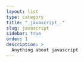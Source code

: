 ```yaml
---
layout: list
type: category
title: "_javascript_."
slug: javascript
sidebar: true
order: 1
description: >
  Anything about javascript
---
```

